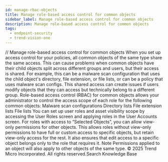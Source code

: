 ```yaml
---
id: manage-rbac-objects
title: Manage role-based access control for common objects
sidebar_label: Manage role-based access control for common objects
description: Manage role-based access control for common objects
tags:
  - endpoint-security
  - trend-vision-one
---
```


/*<![CDATA[*/ $('#title').html($('meta[name=map-description]').attr('content')); /*]]>*/ Manage role-based access control for common objects When you set up access control for your policies, all common objects of the same type share the same access. This can cause problems when common objects have their child objects split across different groups and users, but their access is shared. For example, this can be a malware scan configuration that uses the child object's directory, file extension, or file lists, or can be a policy that uses malware scan configs. This shared access can create issues if users modify objects that they can access but technically belong to a different group. Role-based access control (RBAC) for common objects allows your administrator to control the access scope of each role for the following common objects: Malware scan configurations Directory lists File extension lists File lists You can set up user roles and asset visibility scope by accessing the User Roles screen and applying roles in the User Accounts screen. For roles with access to “Selected Objects”, you can allow view-only permissions for other objects. This allows roles without view-only permissions to have full or custom access to specific objects, but retain view-only access for the rest. It also ensures that edit access to a specific object belongs only to the role that requires it. Note Permissions applied to an object will also apply to other objects of the same type. © 2025 Trend Micro Incorporated. All rights reserved.Search Knowledge Base